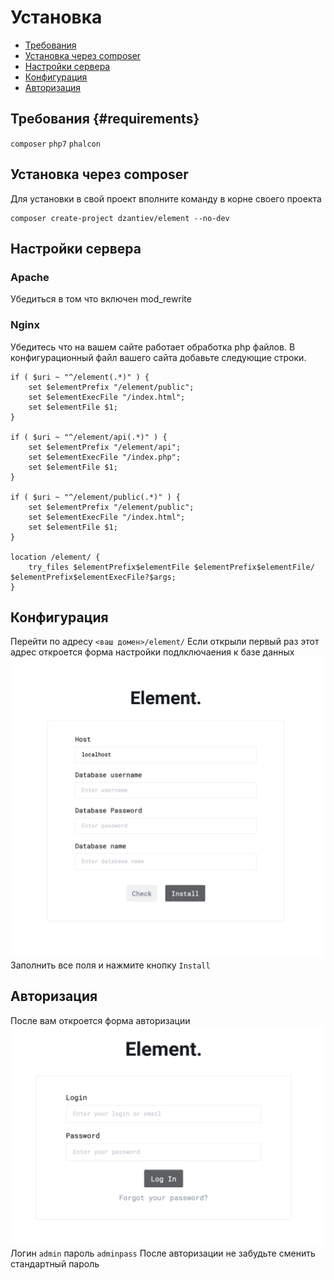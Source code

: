 # Установка

* [Требования](#requirements)
* [Установка через composer](#установка-через-composer)
* [Настройки сервера](#настройки-сервера)
* [Конфигурация](#конфигурация)
* [Авторизация](#авторизация)

## Требования {#requirements}
`composer` `php7` `phalcon`

## Установка через composer
Для установки в свой проект вполните команду в корне своего проекта
```
composer create-project dzantiev/element --no-dev
```

## Настройки сервера
### Apache
Убедиться в том что включен mod_rewrite

### Nginx
Убедитесь что на вашем сайте работает обработка php файлов.
В конфигурационный файл вашего сайта добавьте следующие строки.

```
if ( $uri ~ "^/element(.*)" ) {
	set $elementPrefix "/element/public";
	set $elementExecFile "/index.html";
	set $elementFile $1;
}

if ( $uri ~ "^/element/api(.*)" ) {
	set $elementPrefix "/element/api";
	set $elementExecFile "/index.php";
	set $elementFile $1;
}

if ( $uri ~ "^/element/public(.*)" ) {
	set $elementPrefix "/element/public";
	set $elementExecFile "/index.html";
	set $elementFile $1;
}

location /element/ {
	try_files $elementPrefix$elementFile $elementPrefix$elementFile/ $elementPrefix$elementExecFile?$args;
}
```

## Конфигурация
Перейти по адресу `<ваш домен>/element/`
Если открыли первый раз этот адрес откроется форма настройки подлключаения к базе данных
![Image of install form](/documentation/img/install.png)
Заполнить все поля и нажмите кнопку `Install`


## Авторизация
После вам откроется форма авторизации
![Image of auth form](/documentation/img/auth.png)
Логин `admin` пароль `adminpass`
После авторизации не забудьте сменить стандартный пароль

